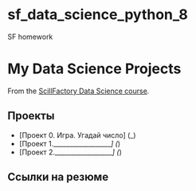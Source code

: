 # sf_data_science_python_8
SF homework
# My Data Science Projects
From the [ScillFactory Data Science course](https://skillfactory.ru/data-scientist).

## Проекты
* [Проект 0. Игра. Угадай число] (_)
* [Проект 1.___________________] (_)
* [Проект 2.___________________] (_)

## Ссылки на резюме